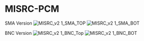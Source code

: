 # MISRC-PCM
SMA Version
![MISRC_v2 1_SMA_TOP](https://github.com/peppi001/MISRC-PCM/assets/7895810/859856c3-0d27-4a38-9ae0-0aeb7788d628)
![MISRC_v2 1_SMA_BOT](https://github.com/peppi001/MISRC-PCM/assets/7895810/67b72399-f268-455c-9d13-60d34d95908f)

BNC Version
![MISRC_v2 1_BNC_Top](https://github.com/peppi001/MISRC-PCM/assets/7895810/daba8efe-a4ab-4709-aeb2-b74af84315a0)
![MISRC_v2 1_BNC_BOT](https://github.com/peppi001/MISRC-PCM/assets/7895810/08e94731-a97b-4020-84c4-ca52267ecfb2)

